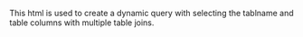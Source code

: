 This html is used to create a dynamic query with selecting the tablname and table columns with multiple table joins.
